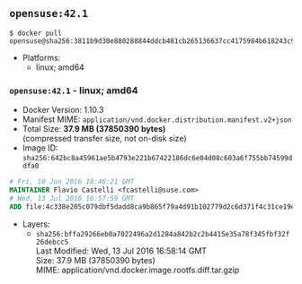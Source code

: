 ## `opensuse:42.1`

```console
$ docker pull opensuse@sha256:3811b9d30e880288844ddcb481cb265136637cc4175984b618243c9b96602375
```

-	Platforms:
	-	linux; amd64

### `opensuse:42.1` - linux; amd64

-	Docker Version: 1.10.3
-	Manifest MIME: `application/vnd.docker.distribution.manifest.v2+json`
-	Total Size: **37.9 MB (37850390 bytes)**  
	(compressed transfer size, not on-disk size)
-	Image ID: `sha256:642bc8a45961ae5b4793e221b67422186dc6e04d08c603a6f755bb74599ddfa0`

```dockerfile
# Fri, 10 Jun 2016 18:46:21 GMT
MAINTAINER Flavio Castelli <fcastelli@suse.com>
# Wed, 13 Jul 2016 16:57:59 GMT
ADD file:4c338e205c079dbf5dadd8ca9b865f79a4d91b102779d2c6d371f4c31ce19ec1 in /
```

-	Layers:
	-	`sha256:bffa29266eb0a7022496a2d1284a842b2c2b4415e35a78f345fbf32f26debcc5`  
		Last Modified: Wed, 13 Jul 2016 16:58:14 GMT  
		Size: 37.9 MB (37850390 bytes)  
		MIME: application/vnd.docker.image.rootfs.diff.tar.gzip
